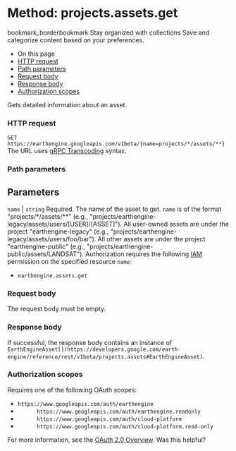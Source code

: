  
#  Method: projects.assets.get
bookmark_borderbookmark Stay organized with collections  Save and categorize content based on your preferences.
  * On this page
  * [HTTP request](https://developers.google.com/earth-engine/reference/rest/v1beta/projects.assets/get#http-request)
  * [Path parameters](https://developers.google.com/earth-engine/reference/rest/v1beta/projects.assets/get#path-parameters)
  * [Request body](https://developers.google.com/earth-engine/reference/rest/v1beta/projects.assets/get#request-body)
  * [Response body](https://developers.google.com/earth-engine/reference/rest/v1beta/projects.assets/get#response-body)
  * [Authorization scopes](https://developers.google.com/earth-engine/reference/rest/v1beta/projects.assets/get#authorization-scopes)


Gets detailed information about an asset.
### HTTP request
`GET https://earthengine.googleapis.com/v1beta/{name=projects/*/assets/**}`
The URL uses [gRPC Transcoding](https://google.aip.dev/127) syntax.
### Path parameters
Parameters  
---  
`name` |  `string` Required. The name of the asset to get. `name` is of the format "projects/*/assets/**" (e.g., "projects/earthengine-legacy/assets/users/[USER]/[ASSET]"). All user-owned assets are under the project "earthengine-legacy" (e.g., "projects/earthengine-legacy/assets/users/foo/bar"). All other assets are under the project "earthengine-public" (e.g., "projects/earthengine-public/assets/LANDSAT"). Authorization requires the following [IAM](https://cloud.google.com/iam/docs/) permission on the specified resource `name`:
  * `earthengine.assets.get`

  
### Request body
The request body must be empty.
### Response body
If successful, the response body contains an instance of `EarthEngineAsset[](https://developers.google.com/earth-engine/reference/rest/v1beta/projects.assets#EarthEngineAsset)`.
### Authorization scopes
Requires one of the following OAuth scopes:
  * `https://www.googleapis.com/auth/earthengine`
  * `      https://www.googleapis.com/auth/earthengine.readonly`
  * `      https://www.googleapis.com/auth/cloud-platform`
  * `      https://www.googleapis.com/auth/cloud-platform.read-only`


For more information, see the [OAuth 2.0 Overview](https://developers.google.com/identity/protocols/OAuth2).
Was this helpful?
